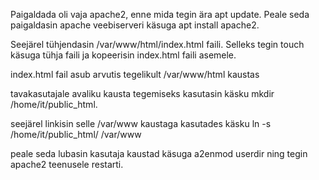 Paigaldada oli vaja apache2, enne mida tegin ära apt update. Peale seda paigaldasin apache veebiserveri käsuga apt install apache2. 

Seejärel tühjendasin /var/www/html/index.html faili. Selleks tegin touch käsuga tühja faili ja kopeerisin index.html faili asemele.

index.html fail asub arvutis tegelikult /var/www/html kaustas


tavakasutajale avaliku kausta tegemiseks kasutasin käsku mkdir /home/it/public_html.

seejärel linkisin selle /var/www kaustaga kasutades käsku ln -s /home/it/public_html/ /var/www

peale seda lubasin kasutaja kaustad käsuga a2enmod userdir ning tegin apache2 teenusele restarti. 

